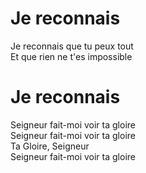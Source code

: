 # Je reconnais  

Je reconnais que tu peux tout  
Et que rien ne t'es impossible  

# Je reconnais  

Seigneur fait-moi voir ta gloire  
Seigneur fait-moi voir ta gloire  
Ta Gloire, Seigneur  
Seigneur fait-moi voir ta gloire  
